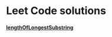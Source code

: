 # Leet Code solutions

#### [lengthOfLongestSubstring](https://github.com/compmonk/LeetCode/tree/master/lengthOfLongestSubstring)
